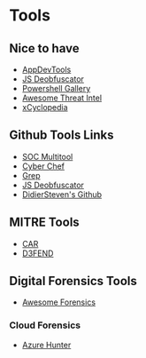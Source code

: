 # Tools

## Nice to have

- [AppDevTools](https://appdevtools.com/)
- [JS Deobfuscator](https://obf-io.deobfuscate.io/)
- [Powershell Gallery](https://www.powershellgallery.com/)
- [Awesome Threat Intel](https://github.com/hslatman/awesome-threat-intelligence)
- [xCyclopedia](https://strontic.github.io/)

## Github Tools Links

- [SOC Multitool](https://github.com/zdhenard42/SOC-Multitool)
- [Cyber Chef](https://github.com/gchq/CyberChef)
- [Grep](https://grep.app/) <!-- Grep the whole github repo -->
- [JS Deobfuscator](https://github.com/ben-sb/obfuscator-io-deobfuscator)
- [DidierSteven's Github](https://github.com/DidierStevens/DidierStevensSuite) <!-- Malware Analysis -->

## MITRE Tools

- [CAR](https://car.mitre.org/)
- [D3FEND](https://d3fend.mitre.org/)

## Digital Forensics Tools

- [Awesome Forensics](https://github.com/cugu/awesome-forensics)

### Cloud Forensics

- [Azure Hunter](https://github.com/darkquasar/AzureHunter)
